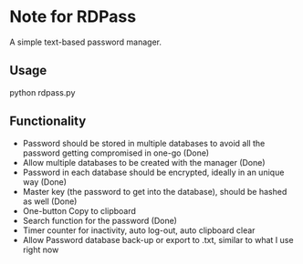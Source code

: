 Note for RDPass
=========================================

A simple text-based password manager.

Usage
---------
python rdpass.py

Functionality
---------
- Password should be stored in multiple databases to avoid all the password getting compromised in one-go (Done)
- Allow multiple databases to be created with the manager (Done)
- Password in each database should be encrypted, ideally in an unique way (Done)
- Master key (the password to get into the database), should be hashed as well (Done)
- One-button Copy to clipboard
- Search function for the password (Done)
- Timer counter for inactivity, auto log-out, auto clipboard clear
- Allow Password database back-up or export to .txt, similar to what I use right now

